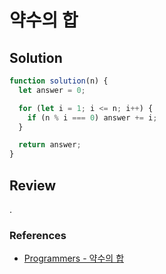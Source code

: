 # 약수의 합

## Solution

```js
function solution(n) {
  let answer = 0;

  for (let i = 1; i <= n; i++) {
    if (n % i === 0) answer += i;
  }

  return answer;
}
```

## Review

.

### References

- [Programmers - 약수의 합](https://school.programmers.co.kr/learn/courses/30/lessons/12928)
